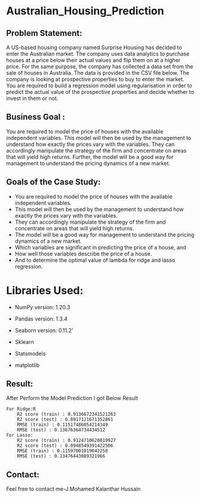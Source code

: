 # Australian_Housing_Prediction
## Problem Statement:

 A US-based housing company named Surprise Housing has decided to enter the Australian market. The company uses data analytics to purchase houses at a price below their actual values and flip them on at a higher price. For the same purpose, the company has collected a data set from the sale of houses in Australia. The data is provided in the CSV file below.
The company is looking at prospective properties to buy to enter the market. You are required to build a regression model using regularisation in order to predict the actual value of the prospective properties and decide whether to invest in them or not.

## Business Goal :

 You are required to model the price of houses with the available independent variables. This model will then be used by the management to understand how exactly the prices vary with the variables. They can accordingly manipulate the strategy of the firm and concentrate on areas that will yield high returns. Further, the model will be a good way for management to understand the pricing dynamics of a new market.

## Goals of the Case Study:
* You are required to model the price of houses with the available independent variables.
* This model will then be used by the management to understand how exactly the prices vary with the variables.
* They can accordingly manipulate the strategy of the firm and concentrate on areas that will yield high returns.
* The model will be a good way for management to understand the pricing dynamics of a new market.
* Which variables are significant in predicting the price of a house, and
* How well those variables describe the price of a house.
* And to determine the optimal value of lambda for ridge and lasso regression.

# Libraries Used:

* NumPy version: 1.20.3

* Pandas version: 1.3.4

* Seaborn version: 0.11.2'

* Sklearn

* Statsmodels

* matplotlib

## Result:

 After Perform the Model Prediction I got Below Result
 	
	For Ridge:R
		R2 score (train) : 0.9136672341521263
		R2 score (test) : 0.8917121671352861
		RMSE (train) : 0.11517486054214349
		RMSE (test) : 0.13676364734434512
	For Lasso:
		R2 score (train) : 0.9124710628019927
		R2 score (test) : 0.8948549391422506
		RMSE (train) : 0.11597001019042258
		RMSE (test) : 0.13476443089321966
		
## Contact:

Feel free to contact me-J.Mohamed Kalanthar Hussain


